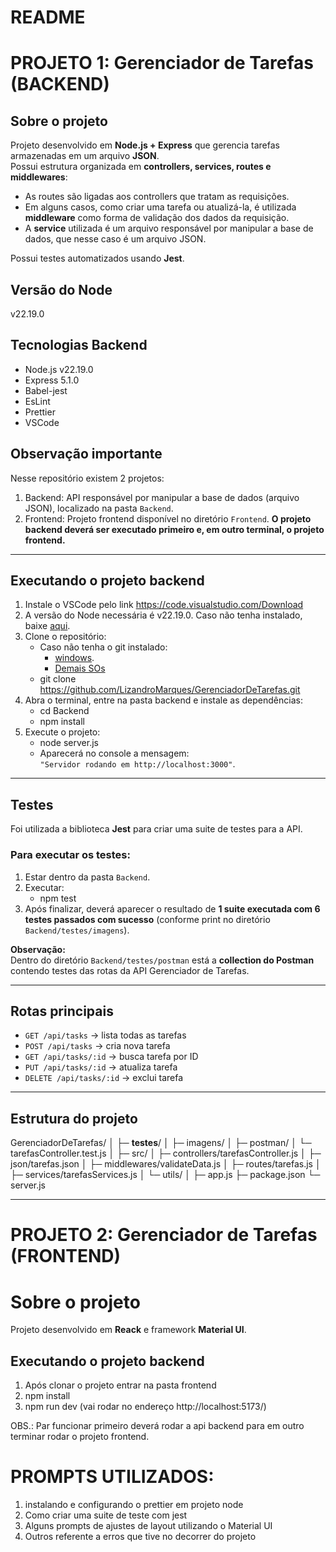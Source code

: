 # README

# PROJETO 1: Gerenciador de Tarefas (BACKEND)

## Sobre o projeto

Projeto desenvolvido em **Node.js + Express** que gerencia tarefas armazenadas em um arquivo **JSON**.  
Possui estrutura organizada em **controllers, services, routes e middlewares**:

- As routes são ligadas aos controllers que tratam as requisições.
- Em alguns casos, como criar uma tarefa ou atualizá-la, é utilizada **middleware** como forma de validação dos dados da requisição.
- A **service** utilizada é um arquivo responsável por manipular a base de dados, que nesse caso é um arquivo JSON.

Possui testes automatizados usando **Jest**.

## Versão do Node

v22.19.0

## Tecnologias Backend

- Node.js v22.19.0
- Express 5.1.0
- Babel-jest
- EsLint
- Prettier
- VSCode

## Observação importante

Nesse repositório existem 2 projetos:

1. Backend: API responsável por manipular a base de dados (arquivo JSON), localizado na pasta `Backend`.
2. Frontend: Projeto frontend disponível no diretório `Frontend`.
   **O projeto backend deverá ser executado primeiro e, em outro terminal, o projeto frontend.**

---

## Executando o projeto backend

1. Instale o VSCode pelo link https://code.visualstudio.com/Download
2. A versão do Node necessária é v22.19.0. Caso não tenha instalado, baixe [aqui](https://nodejs.org/dist/v22.19.0/node-v22.19.0-x64.msi).
3. Clone o repositório:
   - Caso não tenha o git instalado:
     - [windows](https://github.com/git-for-windows/git/releases/download/v2.51.0.windows.1/Git-2.51.0-64-bit.exe).
     - [Demais SOs](https://git-scm.com/downloads)
   - git clone https://github.com/LizandroMarques/GerenciadorDeTarefas.git
4. Abra o terminal, entre na pasta backend e instale as dependências:
   - cd Backend
   - npm install
5. Execute o projeto:
   - node server.js
   - Aparecerá no console a mensagem:  
     `"Servidor rodando em http://localhost:3000"`.

---

## Testes

Foi utilizada a biblioteca **Jest** para criar uma suite de testes para a API.

### Para executar os testes:

1. Estar dentro da pasta `Backend`.
2. Executar:
   - npm test
3. Após finalizar, deverá aparecer o resultado de **1 suite executada com 6 testes passados com sucesso** (conforme print no diretório `Backend/testes/imagens`).

**Observação:**  
Dentro do diretório `Backend/testes/postman` está a **collection do Postman** contendo testes das rotas da API Gerenciador de Tarefas.

---

## Rotas principais

- `GET /api/tasks` → lista todas as tarefas
- `POST /api/tasks` → cria nova tarefa
- `GET /api/tasks/:id` → busca tarefa por ID
- `PUT /api/tasks/:id` → atualiza tarefa
- `DELETE /api/tasks/:id` → exclui tarefa

---

## Estrutura do projeto

GerenciadorDeTarefas/
│
├─ **testes**/
│ ├─ imagens/
│ ├─ postman/
│ └─ tarefasController.test.js
│
├─ src/
│ ├─ controllers/tarefasController.js
│ ├─ json/tarefas.json
│ ├─ middlewares/validateData.js
│ ├─ routes/tarefas.js
│ ├─ services/tarefasServices.js
│ └─ utils/
│
├─ app.js
├─ package.json
└─ server.js

---

# PROJETO 2: Gerenciador de Tarefas (FRONTEND)

# Sobre o projeto

Projeto desenvolvido em **Reack** e framework **Material UI**.

## Executando o projeto backend

1. Após clonar o projeto entrar na pasta frontend
2. npm install
3. npm run dev (vai rodar no endereço http://localhost:5173/)

OBS.: Par funcionar primeiro deverá rodar a api backend para em outro terminar rodar o projeto frontend.

# PROMPTS UTILIZADOS:

1. instalando e configurando o prettier em projeto node
2. Como criar uma suite de teste com jest
3. Alguns prompts de ajustes de layout utilizando o Material UI
4. Outros referente a erros que tive no decorrer do projeto

